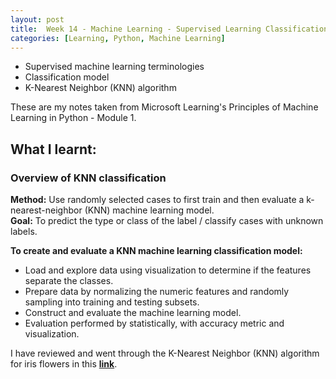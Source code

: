 ```yaml
---
layout: post
title:  Week 14 - Machine Learning - Supervised Learning Classification model using K-Nearest Neighbor (KNN) for iris from Principles of M.L. Python by Microsoft Learning
categories: [Learning, Python, Machine Learning]
---
```


- Supervised machine learning terminologies
- Classification model
- K-Nearest Neighbor (KNN) algorithm

These are my notes taken from Microsoft Learning's Principles of Machine Learning in Python - Module 1.

## What I learnt:  

### Overview of KNN classification
**Method:** Use randomly selected cases to first train and then evaluate a k-nearest-neighbor (KNN) machine learning model.  
**Goal:** To predict the type or class of the label / classify cases with unknown labels.  

**To create and evaluate a KNN machine learning classification model:**  
- Load and explore data using visualization to determine if the features separate the classes.
- Prepare data by normalizing the numeric features and randomly sampling into training and testing subsets.
- Construct and evaluate the machine learning model. 
- Evaluation performed by statistically, with accuracy metric and visualization.

I have reviewed and went through the K-Nearest Neighbor (KNN) algorithm for iris flowers in this [**link**](https://github.com/liawbeile/liawbeile.github.io/blob/master/knn_iris_classification_model_machine_learning.ipynb).